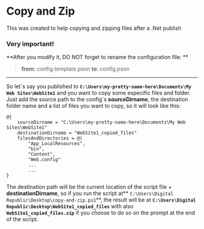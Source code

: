 # Copy and Zip
This was created to help copying and zipping files after a .Net publish

### Very important!
**After you modify it, DO NOT forget to rename the configuration file: **
> **from:** config.template.pson
**to**: config.pson

------------

So let´s say you published to **`C:\Users\my-pretty-name-here\Documents\My Web Sites\WebSite1`** and you want to copy some especific files and folder.
Just add the source path to the config´s **sourceDirname**, the destination folder name and a list of files you want to copy, so it will look like this:

```
@{
    sourceDirname = "C:\Users\my-pretty-name-here\Documents\My Web Sites\WebSite1"
    destinationDirname = "WebSite1_copied_files"
    filesAndDirectories = @(
        "App_LocalResources",
        "bin",
        "Content",
        "Web.config"
        ...
        ...
}
```

The destination path will be the current location of the script file + **destinationDirname**, so if you run
the script at** `C:\Users\Digital Republic\Desktop\copy-and-zip.ps1`**, the result will be at
**`C:\Users\Digital Republic\Desktop\WebSite1_copied_files`** with also **`WebSite1_copied_files.zip`** if you choose to do so on the prompt at the end of the script.